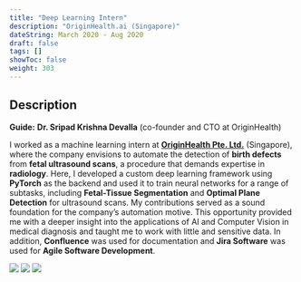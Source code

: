 ```yaml
---
title: "Deep Learning Intern"
description: "OriginHealth.ai (Singapore)"
dateString: March 2020 - Aug 2020
draft: false
tags: []
showToc: false
weight: 303
--- 
```

## Description

**Guide:** **Dr. Sripad Krishna Devalla** (co-founder and CTO at OriginHealth)

I worked as a machine learning intern at [**OriginHealth Pte. Ltd.**](https://www.originhealth.ai/) (Singapore), where the company envisions to automate the detection of **birth defects** from **fetal ultrasound scans**, a procedure that demands expertise in **radiology**. Here, I developed a custom deep learning framework using **PyTorch** as the backend and used it to train neural networks for a range of subtasks, including **Fetal-Tissue Segmentation** and **Optimal Plane Detection** for ultrasound scans. My contributions served as a sound foundation for the company’s automation motive. This opportunity provided me with a deeper insight into the applications of AI and Computer Vision in medical diagnosis and taught me to work with little and sensitive data. In addition, **Confluence** was used for documentation and **Jira Software** was used for **Agile Software Development**.

![](/experience/origin-health/img1.jpeg#center)
![](/experience/origin-health/img2.jpeg)
![](/experience/origin-health/img3.jpeg)